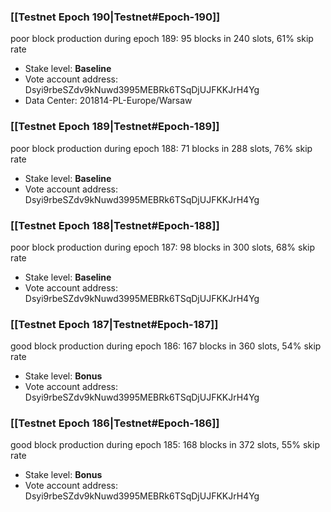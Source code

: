 ### [[Testnet Epoch 190|Testnet#Epoch-190]]
poor block production during epoch 189: 95 blocks in 240 slots, 61% skip rate 
* Stake level: **Baseline**
* Vote account address: Dsyi9rbeSZdv9kNuwd3995MEBRk6TSqDjUJFKKJrH4Yg
* Data Center: 201814-PL-Europe/Warsaw
### [[Testnet Epoch 189|Testnet#Epoch-189]]
poor block production during epoch 188: 71 blocks in 288 slots, 76% skip rate 
* Stake level: **Baseline**
* Vote account address: Dsyi9rbeSZdv9kNuwd3995MEBRk6TSqDjUJFKKJrH4Yg
### [[Testnet Epoch 188|Testnet#Epoch-188]]
poor block production during epoch 187: 98 blocks in 300 slots, 68% skip rate 
* Stake level: **Baseline**
* Vote account address: Dsyi9rbeSZdv9kNuwd3995MEBRk6TSqDjUJFKKJrH4Yg
### [[Testnet Epoch 187|Testnet#Epoch-187]]
good block production during epoch 186: 167 blocks in 360 slots, 54% skip rate
* Stake level: **Bonus**
* Vote account address: Dsyi9rbeSZdv9kNuwd3995MEBRk6TSqDjUJFKKJrH4Yg
### [[Testnet Epoch 186|Testnet#Epoch-186]]
good block production during epoch 185: 168 blocks in 372 slots, 55% skip rate
* Stake level: **Bonus**
* Vote account address: Dsyi9rbeSZdv9kNuwd3995MEBRk6TSqDjUJFKKJrH4Yg